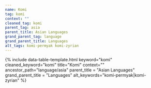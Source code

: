 ```yaml
---
name: Komi
tag: komi
context: ""
cleaned_tag: komi
parent_tag: asia
parent_title: Asian Languages
grand_parent_tag: language
grand_parent_title: Languages
alt_tags: komi-permyak komi-zyrian
---
```


{% include data-table-template.html 
  keyword="komi" 
  cleaned_keyword="komi" 
  title="Komi"
  context=""
  ancestor_path="language/asia" 
  parent_title = "Asian Languages"
  grand_parent_title = "Languages"
  alt_keywords="komi-permyak|komi-zyrian"
%}

